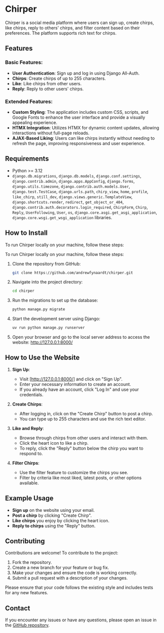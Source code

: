 # Chirper

Chirper is a social media platform where users can sign up, create chirps, like chirps, reply to others' chirps, and filter content based on their preferences. The platform supports rich text for chirps.

## Features

### Basic Features:
- **User Authentication**: Sign up and log in using Django All-Auth.
- **Chirps**: Create chirps of up to 255 characters.
- **Like**: Like chirps from other users.
- **Reply**: Reply to other users' chirps.

### Extended Features:
- **Custom Styling**: The application includes custom CSS, scripts, and Google Fonts to enhance the user interface and provide a visually appealing experience.  
- **HTMX Integration**: Utilizes HTMX for dynamic content updates, allowing interactions without full-page reloads.  
- **AJAX-Based Liking**: Users can like chirps instantly without needing to refresh the page, improving responsiveness and user experience.  


## Requirements
- Python >= 3.12
- `django.db.migrations`, `django.db.models`, `django.conf.settings`, `django.contrib.admin`, 
`django.apps.AppConfig`, `django.forms`, `django.utils.timezone`, `django.contrib.auth.models.User`, 
`django.test.TestCase`, `django.urls.path`, `chirp_view`, `home`, `profile`, `like_chirp`, 
`still_dev`, `django.views.generic.TemplateView`, `django.shortcuts.render`, `redirect`, 
`get_object_or_404`, `django.contrib.auth.decorators.login_required`, `ChirpForm`, `Chirp`, 
`Reply`, `UserFollowing`, `User`, `os`, `django.core.asgi.get_asgi_application`, 
`django.core.wsgi.get_wsgi_application` libraries.

## How to Install

To run Chirper locally on your machine, follow these steps:

To run Chirper locally on your machine, follow these steps:

1. Clone the repository from GitHub:
   ```bash
   git clone https://github.com/andrewfynaardt/chirper.git
   
2. Navigate into the project directory:
   ```bash
   cd chirper
   
3. Run the migrations to set up the database:
   ```bash
   python manage.py migrate

4. Start the development server using Django:
   ```bash
   uv run python manage.py runserver

5. Open your browser and go to the local server address to access the website:
   http://127.0.0.1:8000/
   
## How to Use the Website

1. **Sign Up**: 
   - Visit [http://127.0.0.1:8000/] and click on "Sign Up".
   - Enter your necessary information to create an account.
   - If you already have an account, click "Log In" and use your credentials.

2. **Create Chirps**: 
   - After logging in, click on the "Create Chirp" button to post a chirp.
   - You can type up to 255 characters and use the rich text editor.

3. **Like and Reply**: 
   - Browse through chirps from other users and interact with them.
   - Click the heart icon to like a chirp.
   - To reply, click the "Reply" button below the chirp you want to respond to.

4. **Filter Chirps**: 
   - Use the filter feature to customize the chirps you see.
   - Filter by criteria like most liked, latest posts, or other options available.

## Example Usage
- **Sign up** on the website using your email.
- **Post a chirp** by clicking "Create Chirp".
- **Like chirps** you enjoy by clicking the heart icon.
- **Reply to chirps** using the "Reply" button.

## Contributing

Contributions are welcome! To contribute to the project:

1. Fork the repository.
2. Create a new branch for your feature or bug fix.
3. Make your changes and ensure the code is working correctly.
4. Submit a pull request with a description of your changes.

Please ensure that your code follows the existing style and includes tests for any new features.

## Contact

If you encounter any issues or have any questions, please open an issue in the [GitHub repository](https://github.com/andrewfynaardt/chirper/issues).
